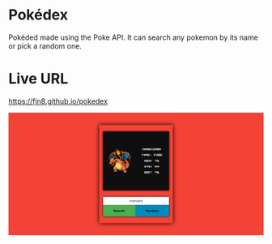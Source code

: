 # Pokédex
Pokéded made using the Poke API. It can search any pokemon by its name or pick a random one.

# Live URL
https://fjn8.github.io/pokedex

![](img/screenshot.jpg)


